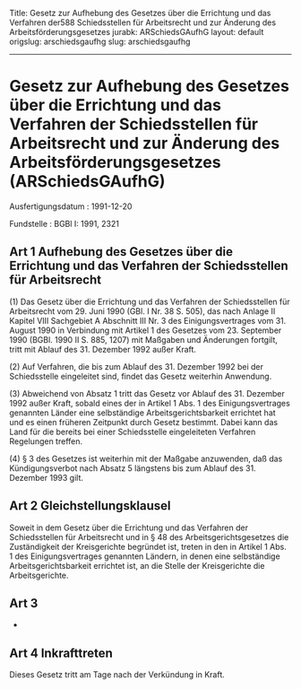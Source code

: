 Title: Gesetz zur Aufhebung des Gesetzes über die Errichtung und das Verfahren der588
  Schiedsstellen für Arbeitsrecht und zur Änderung des Arbeitsförderungsgesetzes
jurabk: ARSchiedsGAufhG
layout: default
origslug: arschiedsgaufhg
slug: arschiedsgaufhg

---

# Gesetz zur Aufhebung des Gesetzes über die Errichtung und das Verfahren der Schiedsstellen für Arbeitsrecht und zur Änderung des Arbeitsförderungsgesetzes (ARSchiedsGAufhG)

Ausfertigungsdatum
:   1991-12-20

Fundstelle
:   BGBl I: 1991, 2321



## Art 1 Aufhebung des Gesetzes über die Errichtung und das Verfahren der Schiedsstellen für Arbeitsrecht

(1)
Das Gesetz über die Errichtung und das Verfahren der Schiedsstellen
für Arbeitsrecht vom 29. Juni 1990 (GBl. I Nr. 38 S. 505), das nach
Anlage II Kapitel VIII Sachgebiet A Abschnitt III Nr. 3 des
Einigungsvertrages vom 31. August 1990 in Verbindung mit Artikel 1 des
Gesetzes vom 23. September 1990 (BGBl. 1990 II S. 885, 1207) mit
Maßgaben und Änderungen fortgilt, tritt mit Ablauf des 31. Dezember
1992 außer Kraft.

(2) Auf Verfahren, die bis zum Ablauf des 31. Dezember 1992 bei der
Schiedsstelle eingeleitet sind, findet das Gesetz weiterhin Anwendung.

(3) Abweichend von Absatz 1 tritt das Gesetz vor Ablauf des 31.
Dezember 1992 außer Kraft, sobald eines der in Artikel 1 Abs. 1 des
Einigungsvertrages genannten Länder eine selbständige
Arbeitsgerichtsbarkeit errichtet hat und es einen früheren Zeitpunkt
durch Gesetz bestimmt. Dabei kann das Land für die bereits bei einer
Schiedsstelle eingeleiteten Verfahren Regelungen treffen.

(4) § 3 des Gesetzes ist weiterhin mit der Maßgabe anzuwenden, daß das
Kündigungsverbot nach Absatz 5 längstens bis zum Ablauf des 31.
Dezember 1993 gilt.


## Art 2 Gleichstellungsklausel

Soweit in dem Gesetz über die Errichtung und das Verfahren der
Schiedsstellen für Arbeitsrecht und in § 48 des
Arbeitsgerichtsgesetzes die Zuständigkeit der Kreisgerichte begründet
ist, treten in den in Artikel 1 Abs. 1 des Einigungsvertrages
genannten Ländern, in denen eine selbständige Arbeitsgerichtsbarkeit
errichtet ist, an die Stelle der Kreisgerichte die Arbeitsgerichte.


## Art 3

-


## Art 4 Inkrafttreten

Dieses Gesetz tritt am Tage nach der Verkündung in Kraft.


